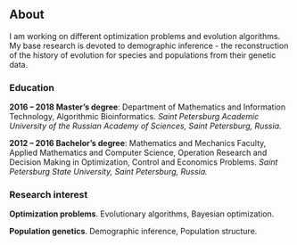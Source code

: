 ## About

I am working on different optimization problems and evolution algorithms. My base research is devoted to demographic inference - the reconstruction of the history of evolution for species and populations from their genetic data.

### Education

**2016 – 2018 Master’s degree**: Department of Mathematics and Information Technology, Algorithmic Bioinformatics. *Saint Petersburg Academic University of the Russian Academy of Sciences, Saint Petersburg, Russia.*

**2012 – 2016 Bachelor’s degree**: Mathematics and Mechanics Faculty, Applied Mathematics and Computer Science, Operation Research and Decision Making in Optimization, Control and Economics Problems. *Saint Petersburg State University, Saint Petersburg, Russia.*

### Research interest

**Optimization problems**. Evolutionary algorithms, Bayesian optimization.

**Population genetics**. Demographic inference, Population structure. 
